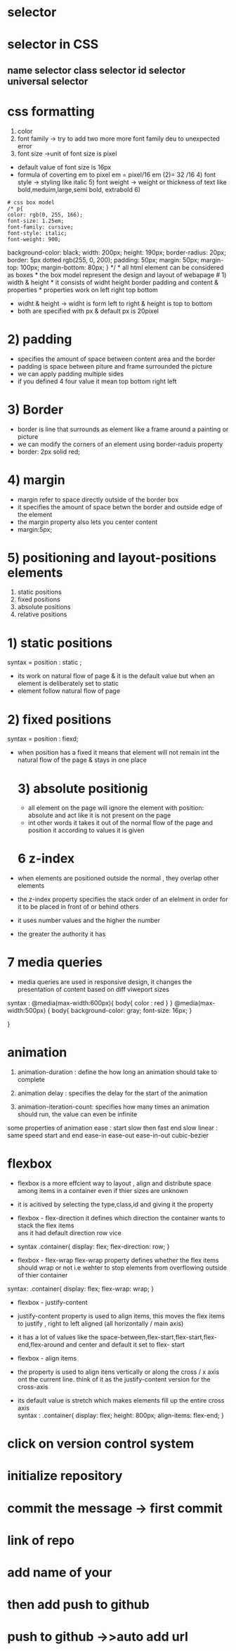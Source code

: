 # selector 
<h1>selector in CSS  </h1>
<h2 class="brf">  name selector 
class selector 
id selector 
universal selector

 
 #  css formatting 
   1) color
   2) font family -> try to add two more more font family deu to unexpected error
   3) font size ->unit of font size is pixel 
   * default value of font size is 16px
   * formula of coverting em to pixel 
   em = pixel/16
    em (2)= 32 /16
    4) font style -> styling like italic
    5) font weight -> weight or thickness of text
    like bold,meduim,large,semi bold, extrabold
    6)

    # css box model
    /* p{
    color: rgb(0, 255, 166);
    font-size: 1.25em;
    font-family: cursive;
    font-style: italic;
    font-weight: 900;
  background-color: black;
         width: 200px;
         height: 190px;
         border-radius: 20px;
         border: 5px dotted rgb(255, 0, 200);
         padding: 50px;
         margin: 50px;
         margin-top: 100px;
         margin-bottom: 80px;
} */
    * all html element can be considered as boxes 
    * the box model represent the design and layout of webapage 
    # 1) width & height 
    * it consists of widht height border padding and content & properties
    * properties work on left right top bottom
* widht & height -> widht is form left to right & height is top to bottom 
* both are specified with px & default px is 20pixel

# 2) padding 
* specifies the amount of space between content area and the border 
* padding is space between piture and frame surrounded the picture
* we can apply padding multiple sides 
* if you defined 4 four value it mean top bottom right left

# 3) Border 
* border is line that surrounds as element like a frame around a painting or picture 
* we can modify the corners of an element using border-raduis property
* border: 2px solid red;

# 4) margin
*  margin refer to space directly outside of the border box
* it specifies the amount of space betwn the border and outside edge of the element 
* the margin property also lets you center content 
* margin:5px;

# 5) positioning and layout-positions elements
1) static positions 
2) fixed positions
3) absolute positions
4) relative positions

# 1) static positions
syntax = position : static ;
* its work on natural flow of page & it is the default value  but when an element is deliberately set to static
* element follow natural flow of page 

# 2) fixed positions
 syntax = position : fiexd;
 * when position has a fixed it means that element will not remain int the natural flow of the page & stays in one place
   
   # 3) absolute positionig
   * all element on the page will ignore the element with position: absolute and act like it is not present on the page 
   * int other words it takes it out of the normal flow of the page and position it according to values it is given 


   # 6 z-index
* when elements are positioned outside the normal , they overlap other elements
* the z-index property specifies the stack order of an elelment in order for it to be placed in front of or behind others
* it uses number values and the higher the number 
* the greater the authority it has

# 7 media queries 
* media queries are used in responsive design, it changes the presentation of content based on diff viweport sizes

syntax :
@media(max-width:600px){
  body{
  color : red
  }
}
@media(max-width:500px) {
  body{
    background-color: gray;
    font-size: 16px;
  }
  
}

# animation
1) animation-duration : define the how long an animation should take to complete

2) animation delay : specifies the delay for the start of the animation

3) animation-iteration-count: specifies how many times an animation should run, the value can even be infinite

some properties of animation
 ease :   start slow then fast end slow 
 linear : same speed start and end 
 ease-in
 ease-out 
 ease-in-out
 cubic-bezier


 # flexbox
 * flexbox is a more effcient way to layout , align and distribute space among items in a container even if thier sizes are unknown 
 * it is acitived by selecting the type,class,id and giving it the property 
   

  *  flexbox - flex-direction
  it defines which direction the container wants to stack the flex items  
  ans it had default direction row vice

 *  syntax
  .container{
  display: flex;
  flex-direction: row;
}

* flexbox - flex-wrap
flex-wrap property defines whether the flex items should wrap or not 
i.e wehter to stop elements from overflowing outside of thier container

syntax: 
.container{
  display: flex;
 flex-wrap: wrap;
}

* flexbox - justify-content 
* justify-content property is used to align items, 
this moves the flex items to justify , right to left aligned (all horizontally / main axis)
* it has a lot of values like the space-between,flex-start,flex-start,flex-end,flex-around and center and default it set to flex- start

* flexbox - align items
* the property is used to align itens vertically or along the cross / x axis ont the current line.
think of it as the justify-content version for the cross-axis 
* its default value is stretch which makes elements fill up the entire cross axis  
syntax :
.container{
  display: flex; 
 height: 800px;
align-items: flex-end;
}














# click on version control system
# initialize repository 
# commit the message -> first commit 
# link of repo
# add name of your 
# then add push to github
# push to github ->>auto add url 